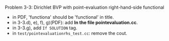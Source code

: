 Problem 3-3: Dirichlet BVP with point-evaluation right-hand-side functional

- in PDF, 'functiona' should be 'functional' in title.
- in 3-3.d), e), f), g)(PDF): add **In the file pointevaluation.cc**.
- in 3-3.g), add `If SOLUTION` tag.
- in `test/pointevaluationrhs_test.cc`: remove the cout.

